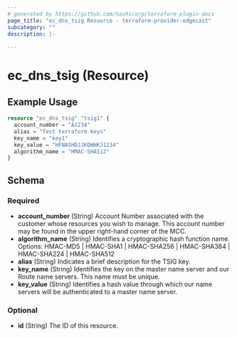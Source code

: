 ```yaml
---
# generated by https://github.com/hashicorp/terraform-plugin-docs
page_title: "ec_dns_tsig Resource - terraform-provider-edgecast"
subcategory: ""
description: |-
  
---
```


# ec_dns_tsig (Resource)



## Example Usage

```terraform
resource "ec_dns_tsig" "tsig1" {
  account_number = "A1234"
  alias = "Test terraform keys"
  key_name = "key1"
  key_value = "HFNASHDJJKQWHKJ1234"
  algorithm_name = "HMAC-SHA512"
}
```

<!-- schema generated by tfplugindocs -->
## Schema

### Required

- **account_number** (String) Account Number associated with the customer whose 
				resources you wish to manage. This account number may be found 
				in the upper right-hand corner of the MCC.
- **algorithm_name** (String) Identifies a cryptographic hash function name. 
				Options: HMAC-MD5 | HMAC-SHA1 | HMAC-SHA256 | HMAC-SHA384 | 
				HMAC-SHA224 | HMAC-SHA512
- **alias** (String) Indicates a brief description for the TSIG key.
- **key_name** (String) Identifies the key on the master name server and 
				our Route name servers. This name must be unique.
- **key_value** (String) Identifies a hash value through which our name 
				servers will be authenticated to a master name server.

### Optional

- **id** (String) The ID of this resource.


